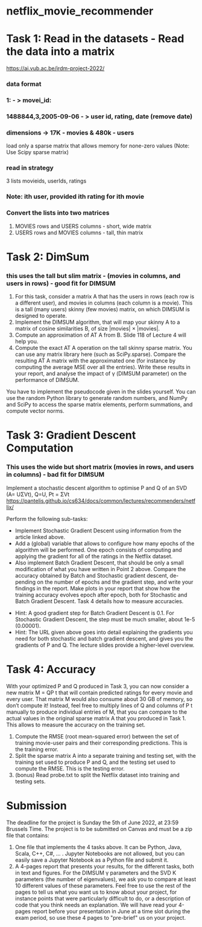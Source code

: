 # netflix_movie_recommender

# Task 1: Read in the datasets -  Read the data into a matrix 
https://ai.vub.ac.be/irdm-project-2022/

### data format
 ### 1:  - > movei_id: 
### 1488844,3,2005-09-06 - > user id, rating, date (remove date)
### dimensions -> 17K - movies & 480k - users 

 load only a sparse matrix that allows memory for none-zero values (Note: Use Scipy sparse matrix)
 ### read in strategy 
 3 lists  movieids, userIds, ratings 
 ### Note: ith user, provided ith rating for ith movie 
 
  ### Convert the lists into two matrices
1. MOVIES rows and USERS columns - short, wide matrix
2. USERS rows and MOVIES columns - tall, thin matrix

# Task 2: DimSum 

### this uses the tall but slim matrix - (movies in columns, and users in rows) - good fit for DIMSUM

1. For this task, consider a matrix A that has the users in rows (each row is a different user), and movies in columns (each column is a movie). This is a tall (many users) skinny (few movies) matrix, on which DIMSUM is designed to operate.
2. Implement the DIMSUM algorithm, that will map your skinny A to a matrix of cosine similarities B, of size |movies| × |movies|.
3. Compute an approximation of AT A from B. Slide 118 of Lecture 4 will help you.
4. Compute the exact AT A operation on the tall skinny sparse matrix. You can use any matrix library here (such as SciPy.sparse). Compare the resulting AT A matrix with the approximated one (for instance by computing the average MSE over all the entries). Write these results in your report, and analyse the impact of γ (DIMSUM parameter) on the performance of DIMSUM.

You have to implement the pseudocode given in the slides yourself. You can use the random Python library to generate random numbers, and NumPy and SciPy to access the sparse matrix elements, perform summations, and compute vector norms.

# Task 3: Gradient Descent Computation

### This uses the wide but short matrix (movies in rows, and users in columns) - bad fit for DIMSUM

Implement a stochastic descent algorithm to optimise P and Q of an SVD (A= UΣVt), Q=U, Pt = ΣVt
 https://pantelis.github.io/cs634/docs/common/lectures/recommenders/netflix/

Perform the following sub-tasks:
- Implement Stochastic Gradient Descent using information from the article linked above.
- Add a (global) variable that allows to configure how many epochs of the algorithm will be performed. One epoch consists of computing and applying the gradient for all of the ratings in the Netflix dataset.
- Also implement Batch Gradient Descent, that should be only a small modification of what you have written in Point 2 above. Compare the accuracy obtained by Batch and Stochastic gradient descent, de- pending on the number of epochs and the gradient step, and write your findings in the report. Make plots in your report that show how the training accuracy evolves epoch after epoch, both for Stochastic and Batch Gradient Descent. Task 4 details how to measure accuracies.

 * Hint: A good gradient step for Batch Gradient Descent is 0.1. For Stochastic Gradient Descent, the step must be much smaller, about 1e-5 (0.00001).
* Hint: The URL given above goes into detail explaining the gradients you need for both stochastic and batch gradient descent, and gives you the gradients of P and Q. The lecture slides provide a higher-level overview.

# Task 4: Accuracy
With your optimized P and Q produced in Task 3, you can now consider a new matrix M = QP t that will contain predicted ratings for every movie and every user. That matrix M would also consume about 30 GB of memory, so don’t compute it! Instead, feel free to multiply lines of Q and columns of P t manually to produce individual entries of M, that you can compare to the actual values in the original sparse matrix A that you produced in Task 1. This allows to measure the accuracy on the training set.

1.  Compute the RMSE (root mean-squared error) between the set of training movie-user pairs and their corresponding predictions. This is the training error.
2.   Split the sparse matrix A into a separate training and testing set, with the training set used to produce P and Q, and the testing set used to compute the RMSE. This is the testing error.
3.   (bonus) Read probe.txt to split the Netflix dataset into training and testing sets.


# Submission
The deadline for the project is Sunday the 5th of June 2022, at 23:59 Brussels Time. The project is to be submitted on Canvas and must be a zip file that contains:
1. One file that implements the 4 tasks above. It can be Python, Java, Scala, C++, C#, ... . Jupyter Notebooks are not allowed, but you can easily save a Jupyter Notebook as a Python file and submit it.
2. A 4-pages report that presents your results, for the different tasks, both in text and figures. For the DIMSUM γ parameters and the SVD K parameters (the number of eigenvalues), we ask you to compare at least 10 different values of these parameters. Feel free to use the rest of the pages to tell us what you want us to know about your project, for instance points that were particularly difficult to do, or a description of code that you think needs an explanation. We will have read your 4-pages report before your presentation in June at a time slot during the exam period, so use these 4 pages to "pre-brief" us on your project.
